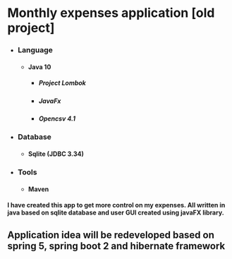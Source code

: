 # Monthly expenses application [old project] 
* ### Language
  * #### Java 10
    * ##### Project Lombok
    * ##### JavaFx
    * ##### Opencsv 4.1
* ### Database
  * #### Sqlite (JDBC 3.34) 
* ### Tools
  * #### Maven
 
#### I have created this app to get more control on my expenses. All written in java based on sqlite database and user GUI created using javaFX library.  
## Application idea will be redeveloped based on spring 5, spring boot 2 and hibernate framework 

